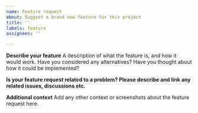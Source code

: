 ```yaml
---
name: Feature request
about: Suggest a brand new feature for this project
title: ''
labels: feature
assignees: ''

---
```


**Describe your feature**
A description of what the feature is, and how it would work. Have you considered any alternatives? Have you thought about how it could be implemented?

**Is your feature request related to a problem? Please describe and link any related issues, discussions etc.**

**Additional context**
Add any other context or screenshots about the feature request here.
